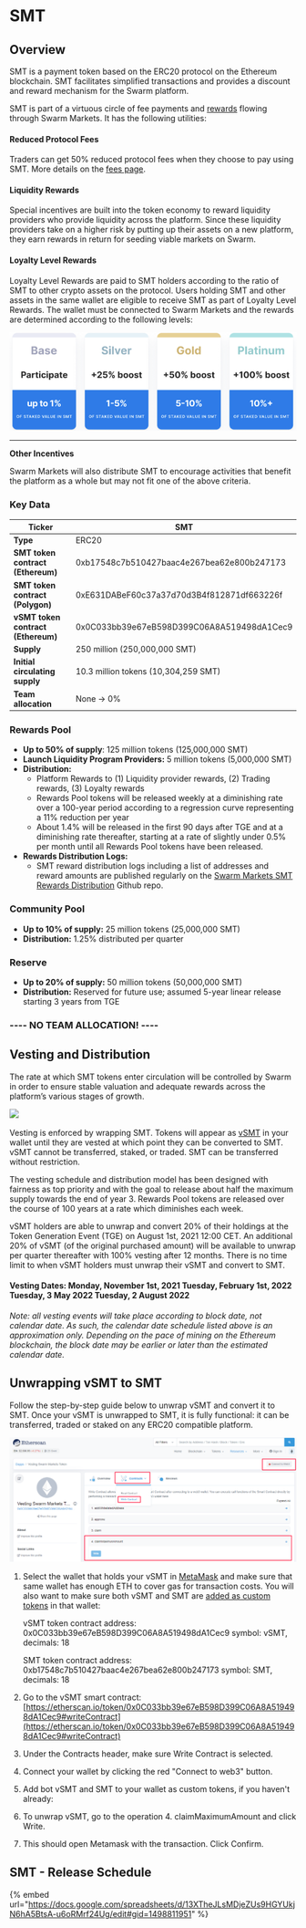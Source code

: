 # SMT

## **Overview**

SMT is a payment token based on the ERC20 protocol on the Ethereum blockchain. SMT facilitates simplified transactions and provides a discount and reward mechanism for the Swarm platform.

SMT is part of a virtuous circle of fee payments and [rewards](smt.md#rewards-pool) flowing through Swarm Markets. It has the following utilities:

#### Reduced Protocol Fees <a href="#8d05" id="8d05"></a>

Traders can get 50% reduced protocol fees when they choose to pay using SMT. More details on the [fees page](../advanced/fees.md).

#### Liquidity Rewards

Special incentives are built into the token economy to reward liquidity providers who provide liquidity across the platform. Since these liquidity providers take on a higher risk by putting up their assets on a new platform, they earn rewards in return for seeding viable markets on Swarm.

#### Loyalty Level Rewards

Loyalty Level Rewards are paid to SMT holders according to the ratio of SMT to other crypto assets on the protocol. Users holding SMT and other assets in the same wallet are eligible to receive SMT as part of Loyalty Level Rewards. The wallet must be connected to Swarm Markets and the rewards are determined according to the following levels:

![](<../.gitbook/assets/image (21).png>)

****

**Other Incentives**

Swarm Markets will also distribute SMT to encourage activities that benefit the platform as a whole but may not fit one of the above criteria.

### **Key Data**

| **Ticker**                         | SMT                                        |
| ---------------------------------- | ------------------------------------------ |
| **Type**                           | ERC20                                      |
| **SMT token contract (Ethereum)**  | 0xb17548c7b510427baac4e267bea62e800b247173 |
| **SMT token contract (Polygon)**   | 0xE631DABeF60c37a37d70d3B4f812871df663226f |
| **vSMT token contract (Ethereum)** | 0x0C033bb39e67eB598D399C06A8A519498dA1Cec9 |
| **Supply**                         | 250 million (250,000,000 SMT)              |
| **Initial circulating supply**     | 10.3 million tokens (10,304,259 SMT)       |
| **Team allocation**                | None → 0%                                  |

### **Rewards Pool**

* **Up to 50% of supply**: 125 million tokens (125,000,000 SMT)
* **Launch Liquidity Program Providers:** 5 million tokens (5,000,000 SMT)
* **Distribution:**
  * Platform Rewards to (1) Liquidity provider rewards, (2) Trading rewards, (3) Loyalty rewards
  * Rewards Pool tokens will be released weekly at a diminishing rate over a 100-year period according to a regression curve representing a 11% reduction per year
  * About 1.4% will be released in the first 90 days after TGE and at a diminishing rate thereafter, starting at a rate of slightly under 0.5% per month until all Rewards Pool tokens have been released.
* **Rewards Distribution Logs:**
  * SMT reward distribution logs including a list of addresses and reward amounts are published regularly on the [Swarm Markets SMT Rewards Distribution](https://github.com/SwarmMarkets/smt-rewards-distribution) Github repo.

### **Community Pool**

* **Up to 10% of supply:** 25 million tokens (25,000,000 SMT)
* **Distribution:** 1.25% distributed per quarter

### **Reserve**

* **Up to 20% of supply:** 50 million tokens (50,000,000 SMT)
* **Distribution:** Reserved for future use; assumed 5-year linear release starting 3 years from TGE

### **---- NO TEAM ALLOCATION! ----**

## **Vesting and Distribution**

The rate at which SMT tokens enter circulation will be controlled by Swarm in order to ensure stable valuation and adequate rewards across the platform’s various stages of growth.

![](https://lh4.googleusercontent.com/9oDacM5JXg7jCH\_UzgRACl-3GRhPpGM9HwMHXVZOqfobAoSm9Xf0cNKYxbXcoRiCc6Wwt4-uGsFOyFXYjFtGP7C3Te2fvt4mUK7lE6g6WFYg4eUDnZJrsqV3ouPd\_exjfPAskUBJ)

Vesting is enforced by wrapping SMT. Tokens will appear as [vSMT](https://etherscan.io/address/0x0C033bb39e67eB598D399C06A8A519498dA1Cec9) in your wallet until they are vested at which point they can be converted to SMT. vSMT cannot be transferred, staked, or traded. SMT can be transferred without restriction.

The vesting schedule and distribution model has been designed with fairness as top priority and with the goal to release about half the maximum supply towards the end of year 3. Rewards Pool tokens are released over the course of 100 years at a rate which diminishes each week.

vSMT holders are able to unwrap and convert 20% of their holdings at the Token Generation Event (TGE) on August 1st, 2021 12:00 CET. An additional 20% of vSMT (of the original purchased amount) will be available to unwrap per quarter thereafter with 100% vesting after 12 months. There is no time limit to when vSMT holders must unwrap their vSMT and convert to SMT.

#### Vesting Dates: Monday, November 1st, 2021 Tuesday, February 1st, 2022 Tuesday, 3 May 2022 Tuesday, 2 August 2022

_Note: all vesting events will take place according to block date, not calendar date. As such, the calendar date schedule listed above is an approximation only. Depending on the pace of mining on the Ethereum blockchain, the block date may be earlier or later than the estimated calendar date._

## Unwrapping vSMT to SMT

Follow the step-by-step guide below to unwrap vSMT and convert it to SMT. Once your vSMT is unwrapped to SMT, it is fully functional: it can be transferred, traded or staked on any ERC20 compatible platform.

![vSMT dapp on etherscan, click to enlarge](<../.gitbook/assets/image (33).png>)

1.  Select the wallet that holds your vSMT in [MetaMask](https://www.metamask.io) and make sure that same wallet has enough ETH to cover gas for transaction costs. You will also want to make sure both vSMT and SMT are [added as custom tokens](https://metamask.zendesk.com/hc/en-us/articles/360015489031-How-to-view-see-your-tokens-custom-tokens-in-MetaMask) in that wallet:

    vSMT token contract address: 0x0C033bb39e67eB598D399C06A8A519498dA1Cec9 symbol: vSMT, decimals: 18

    SMT token contract address: 0xb17548c7b510427baac4e267bea62e800b247173 symbol: SMT, decimals: 18
2. Go to the vSMT smart contract: [https://etherscan.io/token/0x0C033bb39e67eB598D399C06A8A519498dA1Cec9#writeContract](https://etherscan.io/token/0x0C033bb39e67eB598D399C06A8A519498dA1Cec9#writeContract)
3. Under the Contracts header, make sure Write Contract is selected.
4. Connect your wallet by clicking the red "Connect to web3" button.
5. Add bot vSMT and SMT to your wallet as custom tokens, if you haven't already:
6. To unwrap vSMT, go to the operation 4. claimMaximumAmount and click Write.
7. This should open Metamask with the transaction. Click Confirm.

## SMT - Release Schedule

{% embed url="https://docs.google.com/spreadsheets/d/13XTheJLsMDjeZUs9HGYUkjN6hA5BtsA-u6oRMrf24Ug/edit#gid=1498811951" %}
